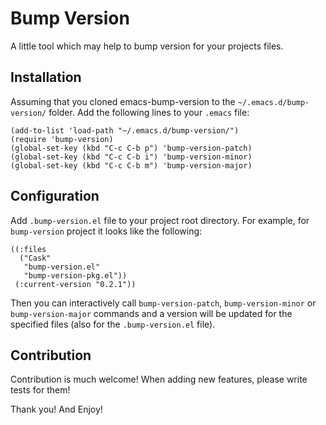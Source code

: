 # Bump Version

A little tool which may help to bump version for your projects files.

## Installation

Assuming that you cloned emacs-bump-version to the
`~/.emacs.d/bump-version/` folder. Add the following lines to your
`.emacs` file:

```
(add-to-list 'load-path "~/.emacs.d/bump-version/")
(require 'bump-version)
(global-set-key (kbd "C-c C-b p") 'bump-version-patch)
(global-set-key (kbd "C-c C-b i") 'bump-version-minor)
(global-set-key (kbd "C-c C-b m") 'bump-version-major)

```

## Configuration

Add `.bump-version.el` file to your project root directory. For
example, for `bump-version` project it looks like the following:

```
((:files
  ("Cask"
   "bump-version.el"
   "bump-version-pkg.el"))
 (:current-version "0.2.1"))
```

Then you can interactively call `bump-version-patch`,
`bump-version-minor` or `bump-version-major` commands and a version
will be updated for the specified files (also for the
`.bump-version.el` file).

## Contribution

Contribution is much welcome! When adding new features, please write tests for them!

Thank you! And Enjoy!
